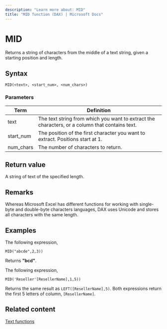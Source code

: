 ```yaml
---
description: "Learn more about: MID"
title: "MID function (DAX) | Microsoft Docs"
---
```

# MID

Returns a string of characters from the middle of a text string, given a starting position and length.  
  
## Syntax  
  
```dax
MID(<text>, <start_num>, <num_chars>)  
```
  
### Parameters  
  
|Term|Definition|  
|--------|--------------|  
|text|The text string from which you want to extract the characters, or a column that contains text.|  
|start_num|The position of the first character you want to extract. Positions start at 1.|  
|num_chars|The number of characters to return.|  
  
## Return value
A string of text of the specified length.  
  
## Remarks

Whereas Microsoft Excel has different functions for working with single-byte and double-byte characters languages, DAX uses Unicode and stores all characters with the same length.  
  
## Examples  

The following expression,

```dax
MID("abcde",2,3))
```

Returns **"bcd"**.

The following expression,

```dax
MID('Reseller'[ResellerName],1,5))
```

Returns the same result as `LEFT([ResellerName],5)`. Both expressions return the first 5 letters of column, `[ResellerName]`.
  
## Related content

[Text functions](text-functions-dax.md)  
